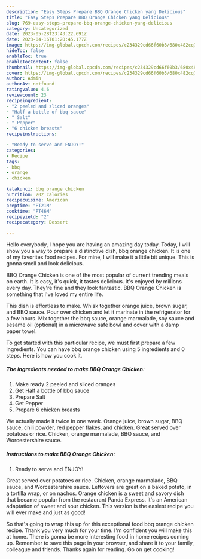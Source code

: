 ```yaml
---
description: "Easy Steps Prepare BBQ Orange Chicken yang Delicious"
title: "Easy Steps Prepare BBQ Orange Chicken yang Delicious"
slug: 769-easy-steps-prepare-bbq-orange-chicken-yang-delicious
category: Uncategorized
date: 2023-05-28T23:43:22.691Z
date: 2023-04-16T01:20:45.177Z
image: https://img-global.cpcdn.com/recipes/c234329cd66f60b3/680x482cq70/bbq-orange-chicken-recipe-main-photo.jpg
hideToc: false
enableToc: true
enableTocContent: false
thumbnail: https://img-global.cpcdn.com/recipes/c234329cd66f60b3/680x482cq70/bbq-orange-chicken-recipe-main-photo.jpg
cover: https://img-global.cpcdn.com/recipes/c234329cd66f60b3/680x482cq70/bbq-orange-chicken-recipe-main-photo.jpg
author: Admin
authorAv: notfound
ratingvalue: 4.6
reviewcount: 23
recipeingredient:
- "2 peeled and sliced oranges"
- "Half a bottle of bbq sauce"
- " Salt"
- " Pepper"
- "6 chicken breasts"
recipeinstructions:

- "Ready to serve and ENJOY!"
categories:
- Recipe
tags:
- bbq
- orange
- chicken

katakunci: bbq orange chicken 
nutrition: 202 calories
recipecuisine: American
preptime: "PT21M"
cooktime: "PT46M"
recipeyield: "2"
recipecategory: Dessert

---
```



Hello everybody, I hope you are having an amazing day today. Today, I will show you a way to prepare a distinctive dish, bbq orange chicken. It is one of my favorites food recipes. For mine, I will make it a little bit unique. This is gonna smell and look delicious.

BBQ Orange Chicken is one of the most popular of current trending meals on earth. It is easy, it's quick, it tastes delicious. It's enjoyed by millions every day. They're fine and they look fantastic. BBQ Orange Chicken is something that I've loved my entire life.

This dish is effortless to make. Whisk together orange juice, brown sugar, and BBQ sauce. Pour over chicken and let it marinate in the refrigerator for a few hours. Mix together the bbq sauce, orange marmalade, soy sauce and sesame oil (optional) in a microwave safe bowl and cover with a damp paper towel.


To get started with this particular recipe, we must first prepare a few ingredients. You can have bbq orange chicken using 5 ingredients and 0 steps. Here is how you cook it.

<!--inarticleads1-->

##### The ingredients needed to make BBQ Orange Chicken:

1. Make ready 2 peeled and sliced oranges
1. Get Half a bottle of bbq sauce
1. Prepare  Salt
1. Get  Pepper
1. Prepare 6 chicken breasts


We actually made it twice in one week. Orange juice, brown sugar, BBQ sauce, chili powder, red pepper flakes, and chicken. Great served over potatoes or rice. Chicken, orange marmalade, BBQ sauce, and Worcestershire sauce. 

<!--inarticleads2-->

##### Instructions to make BBQ Orange Chicken:


1. Ready to serve and ENJOY!

Great served over potatoes or rice. Chicken, orange marmalade, BBQ sauce, and Worcestershire sauce. Leftovers are great on a baked potato, in a tortilla wrap, or on nachos. Orange chicken is a sweet and savory dish that became popular from the restaurant Panda Express. it&#39;s an American adaptation of sweet and sour chicken. This version is the easiest recipe you will ever make and just as good! 

So that's going to wrap this up for this exceptional food bbq orange chicken recipe. Thank you very much for your time. I'm confident you will make this at home. There is gonna be more interesting food in home recipes coming up. Remember to save this page in your browser, and share it to your family, colleague and friends. Thanks again for reading. Go on get cooking!
